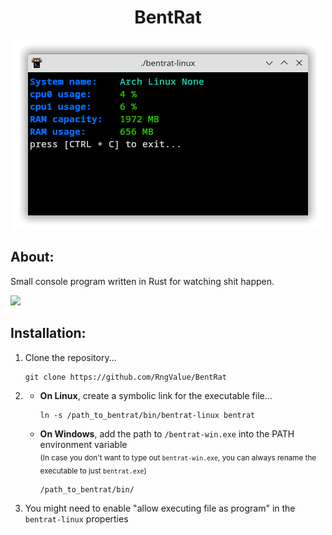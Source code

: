 <h1 align=center>BentRat</h1>
<p align=center><img src="https://github.com/RngValue/BentRat/blob/main/readme_res/bentrat_in_action.png"></p>
<h2>About:</h2>
<p>Small console program written in Rust for watching shit happen.</p>
<img width=120 src="https://c.tenor.com/jomR5uqWXzMAAAAd/real-horizontally-spinning-rat.gif">
<h2>Installation:</h2>
<ol>
  <li>Clone the repository...<br><pre><code>git clone https://github.com/RngValue/BentRat</code></pre></li>
  <li><ul><li><strong>On Linux</strong>, create a symbolic link for the executable file...<br><pre><code>ln -s /path_to_bentrat/bin/bentrat-linux bentrat</code></pre></li>
<li><strong>On Windows</strong>, add the path to <code>/bentrat-win.exe</code> into the PATH environment variable<br><sub>(In case you don't want to type out <code>bentrat-win.exe</code>, you can always rename the executable to just <code>bentrat.exe</code>)</sub><br><pre><code>/path_to_bentrat/bin/</code></pre></li></ul></li>
  <li>You might need to enable "allow executing file as program" in the <code>bentrat-linux</code> properties</li>
</ol>
